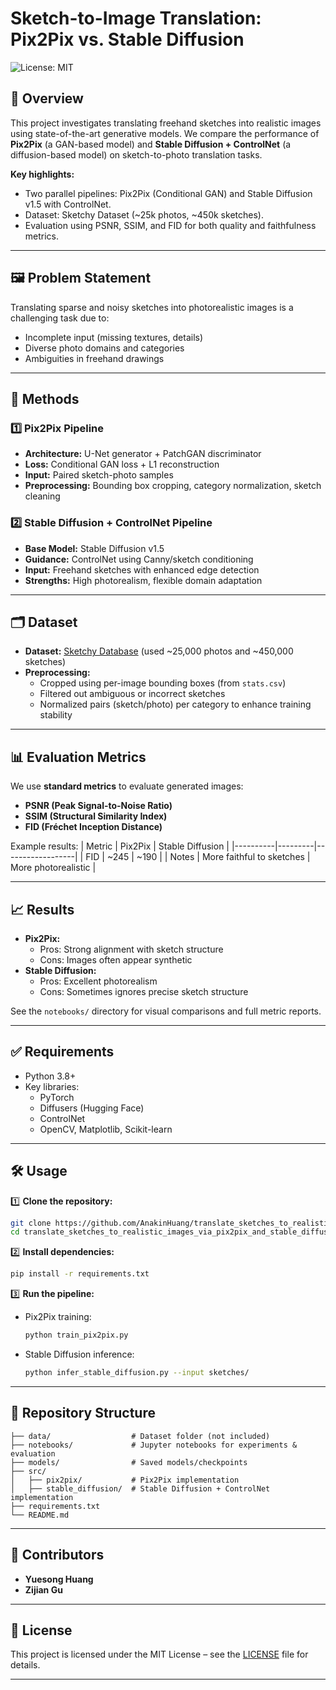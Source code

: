 # Sketch-to-Image Translation: Pix2Pix vs. Stable Diffusion

![License: MIT](https://img.shields.io/badge/License-MIT-yellow.svg)

## 🚀 Overview

This project investigates translating freehand sketches into realistic images using state-of-the-art generative models. We compare the performance of **Pix2Pix** (a GAN-based model) and **Stable Diffusion + ControlNet** (a diffusion-based model) on sketch-to-photo translation tasks.

**Key highlights:**
- Two parallel pipelines: Pix2Pix (Conditional GAN) and Stable Diffusion v1.5 with ControlNet.
- Dataset: Sketchy Dataset (~25k photos, ~450k sketches).
- Evaluation using PSNR, SSIM, and FID for both quality and faithfulness metrics.

---

## 🖼️ Problem Statement

Translating sparse and noisy sketches into photorealistic images is a challenging task due to:
- Incomplete input (missing textures, details)
- Diverse photo domains and categories
- Ambiguities in freehand drawings

---

## 🔬 Methods

### 1️⃣ Pix2Pix Pipeline
- **Architecture:** U-Net generator + PatchGAN discriminator
- **Loss:** Conditional GAN loss + L1 reconstruction
- **Input:** Paired sketch-photo samples
- **Preprocessing:** Bounding box cropping, category normalization, sketch cleaning

### 2️⃣ Stable Diffusion + ControlNet Pipeline
- **Base Model:** Stable Diffusion v1.5
- **Guidance:** ControlNet using Canny/sketch conditioning
- **Input:** Freehand sketches with enhanced edge detection
- **Strengths:** High photorealism, flexible domain adaptation

---

## 🗂️ Dataset

- **Dataset:** [Sketchy Database](http://sketchy.database) (used ~25,000 photos and ~450,000 sketches)
- **Preprocessing:**
    - Cropped using per-image bounding boxes (from `stats.csv`)
    - Filtered out ambiguous or incorrect sketches
    - Normalized pairs (sketch/photo) per category to enhance training stability

---

## 📊 Evaluation Metrics

We use **standard metrics** to evaluate generated images:
- **PSNR (Peak Signal-to-Noise Ratio)**
- **SSIM (Structural Similarity Index)**
- **FID (Fréchet Inception Distance)**

Example results:
| Metric   | Pix2Pix | Stable Diffusion |
|----------|---------|------------------|
| FID      | ~245    | ~190             |
| Notes    | More faithful to sketches | More photorealistic |

---

## 📈 Results

- **Pix2Pix:** 
    - Pros: Strong alignment with sketch structure
    - Cons: Images often appear synthetic
- **Stable Diffusion:**
    - Pros: Excellent photorealism
    - Cons: Sometimes ignores precise sketch structure

See the `notebooks/` directory for visual comparisons and full metric reports.

---

## ✅ Requirements

- Python 3.8+
- Key libraries:
    - PyTorch
    - Diffusers (Hugging Face)
    - ControlNet
    - OpenCV, Matplotlib, Scikit-learn

---

## 🛠️ Usage

1️⃣ **Clone the repository:**

```bash
git clone https://github.com/AnakinHuang/translate_sketches_to_realistic_images_via_pix2pix_and_stable_diffusion.git
cd translate_sketches_to_realistic_images_via_pix2pix_and_stable_diffusion
```

2️⃣ **Install dependencies:**

```bash
pip install -r requirements.txt
```

3️⃣ **Run the pipeline:**

- Pix2Pix training:
    ```bash
    python train_pix2pix.py
    ```

- Stable Diffusion inference:
    ```bash
    python infer_stable_diffusion.py --input sketches/
    ```

---

## 📂 Repository Structure

```
├── data/                  # Dataset folder (not included)
├── notebooks/             # Jupyter notebooks for experiments & evaluation
├── models/                # Saved models/checkpoints
├── src/
│   ├── pix2pix/           # Pix2Pix implementation
│   ├── stable_diffusion/  # Stable Diffusion + ControlNet implementation
├── requirements.txt
└── README.md
```

---

## 👥 Contributors

- **Yuesong Huang**
- **Zijian Gu**

---

## 📄 License

This project is licensed under the MIT License – see the [LICENSE](LICENSE) file for details.

---
